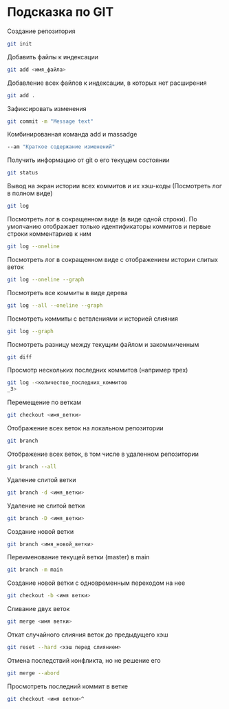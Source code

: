 # Подсказка по GIT

Создание репозитория
```sh
git init
```
Добавить файлы к индексации
```sh
git add <имя_файла>
```
Добавление всех файлов к индексации, в которых нет расширения
```sh
git add .
```
Зафиксировать изменения
```sh
git commit -m "Message text"
```
Комбинированная команда add и massadge
```sh
--am "Краткое содержание изменений"
```
Получить информацию от git о его текущем состоянии
```sh
git status
```
Вывод на экран истории всех коммитов и их хэш-коды (Посмотреть лог в полном виде)
```sh
git log
```
Посмотреть лог в сокращенном виде (в виде одной строки). По умолчанию отображает только идентификаторы коммитов и первые строки комментариев к ним
```sh
git log --oneline
```
Посмотреть лог в сокращенном виде с отображением истории слитых веток
```sh
git log --oneline --graph
```
Посмотреть все коммиты в виде дерева
```sh
git log --all --oneline --graph
```
Посмотреть коммиты с ветвлениями и историей слияния
```sh
git log --graph
```
Посмотреть разницу между текущим файлом и закоммиченным
```sh
git diff
```
Просмотр нескольких последних коммитов (например трех) 
```sh
git log -<количество_последних_коммитов
_3>
```
Перемещение по веткам
```sh
git checkout <имя_ветки>
```
Отображение всех веток на локальном репозитории
```sh
git branch
```
Отображение всех веток, в том числе в удаленном репозитории
```sh
git branch --all
```
Удаление слитой ветки
```sh
git branch -d <имя_ветки>
```
Удаление не слитой ветки
```sh
git branch -D <имя_ветки>
```
Создание новой ветки
```sh
git branch <имя_новой_ветки>
```
Переименование текущей ветки (master) в main
```sh
git branch -m main
```
Создание новой ветки с одновременным переходом на нее
```sh
git checkout -b <имя ветки>
```
Сливание двух веток
```sh
git merge <имя ветки>
```
Откат случайного слияния веток до предыдущего хэш
```sh
git reset --hard <хэш перед слиянием> 
```
Отмена последствий конфликта, но не решение его
```sh
git merge --abord
```
Просмотреть последний коммит в ветке
```sh
git checkout <имя ветки>^
```

